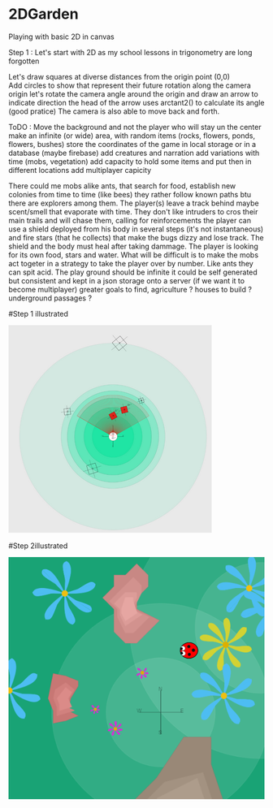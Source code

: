 # 2DGarden
Playing with basic 2D in canvas

Step 1 : Let's start with 2D as my school lessons in trigonometry are long forgotten

Let's draw squares at diverse distances from the origin point (0,0)  
Add circles to show that represent their future rotation along the camera origin
let's rotate the camera angle around the origin and draw an arrow to indicate direction
the head of the arrow uses arctant2() to calculate its angle (good pratice)
The camera is also able to move back and forth.

ToDO : 
Move the background and not the player who will stay un the center
make an infinite (or wide) area, with random items (rocks, flowers, ponds, flowers, bushes)
store the coordinates of the game in local storage or in a database (maybe firebase)
add creatures and narration
add variations with time (mobs, vegetation)
add capacity to hold some items and put then in different locations
add multiplayer capicity

There could me mobs alike ants, that search for food, establish new colonies from time to time (like bees)
they rather follow known paths btu there are explorers among them. The player(s) leave a track behind maybe scent/smell
that evaporate with time. They don't like intruders to cros their main trails and will chase them, calling for reinforcements
the player can use a shield deployed from his body in several steps (it's not instantaneous) and fire stars (that he collects) that make the bugs dizzy
and lose track. The shield and the body must heal after taking dammage. The player is looking for its own food, stars and water.
What will be difficult is to make the mobs act togeter in a strategy to take the player over by number. Like ants they can spit acid.
The play ground should be infinite it could be self generated but consistent and kept in a json storage onto a server (if we want it to become multiplayer)
greater goals to find, agriculture ? houses to build ? underground passages ?

#Step 1 illustrated

![result for step 1](https://raw.githubusercontent.com/PhilippeMarcMeyer/2DGarden/master/img/2dstuff.png)

#Step 2illustrated

![result for step 1](https://raw.githubusercontent.com/PhilippeMarcMeyer/2DGarden/master/img/garden_130622.png)

